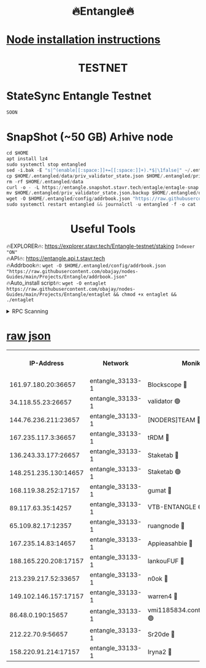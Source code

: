 <h1 align="center"> 🔥Entangle🔥</h1>

[Node installation instructions](https://github.com/obajay/nodes-Guides/tree/main/Projects/Entangle)
=

<h1 align="center"> TESTNET</h1>

# StateSync Entangle Testnet
```python
SOON
```
# SnapShot (~50 GB) Arhive node
```python
cd $HOME
apt install lz4
sudo systemctl stop entangled
sed -i.bak -E "s|^(enable[[:space:]]+=[[:space:]]+).*$|\1false|" ~/.entangled/config/config.toml
cp $HOME/.entangled/data/priv_validator_state.json $HOME/.entangled/priv_validator_state.json.backup
rm -rf $HOME/.entangled/data
curl -o - -L https://entangle.snapshot.stavr.tech/entagle/entagle-snap.tar.lz4 | lz4 -c -d - | tar -x -C $HOME/.entangled --strip-components 2
mv $HOME/.entangled/priv_validator_state.json.backup $HOME/.entangled/data/priv_validator_state.json
wget -O $HOME/.entangled/config/addrbook.json "https://raw.githubusercontent.com/obajay/nodes-Guides/main/Projects/Entangle/addrbook.json"
sudo systemctl restart entangled && journalctl -u entangled -f -o cat
```
 <h1 align="center"> Useful Tools</h1>
 
🔥EXPLORER🔥: https://explorer.stavr.tech/Entangle-testnet/staking        `Indexer "ON"` \
🔥API🔥:      https://entangle.api.t.stavr.tech \
🔥Addrbook🔥: ```wget -O $HOME/.entangled/config/addrbook.json "https://raw.githubusercontent.com/obajay/nodes-Guides/main/Projects/Entangle/addrbook.json"``` \
🔥Auto_install script🔥:  `wget -O entaglet https://raw.githubusercontent.com/obajay/nodes-Guides/main/Projects/Entangle/entaglet && chmod +x entaglet && ./entaglet`


<details>
<summary>RPC Scanning</summary>

<h2 align="center"> We scan nodes in real time every 4 hours. And we provide the final result of RPC endpoints.
We cannot influence the operation of these nodes in any way. </h2>


```python
If Voting Power is higher than 0 --> then the Node is a validator of the network and may be subject to attack and be a potential threat to the chain.
```
```python
We marked such validators with a red symbol
```

</details>

[raw json](https://rpc-check.entangt.stavr.tech/entangt/rpc-entangt-result.json)
=


<table><tr><th>IP-Address</th><th>Network</th><th>Moniker</th><th>Latest Block Height</th><th>Earliest Block Height</th><th>Catching Up</th><th>Tx Index</th><th>Voting Power</th><th>Scan Time</th></tr><tr><td>161.97.180.20:36657</td><td>entangle_33133-1</td><td>Blockscope 🔴</td><td>2043387</td><td>1</td><td>False</td><td>off</td><td>281311052954162</td><td>2024-02-06T02:44:14.523018797UTC</td></tr><tr><td>34.118.55.23:26657</td><td>entangle_33133-1</td><td>validator 🟢</td><td>2043387</td><td>1</td><td>False</td><td>on</td><td>0</td><td>2024-02-06T02:44:15.628412870UTC</td></tr><tr><td>144.76.236.211:23657</td><td>entangle_33133-1</td><td>[NODERS]TEAM 🔴</td><td>2043389</td><td>1</td><td>False</td><td>off</td><td>27053610057886565</td><td>2024-02-06T02:44:25.301367629UTC</td></tr><tr><td>167.235.117.3:36657</td><td>entangle_33133-1</td><td>tRDM 🔴</td><td>2043391</td><td>1</td><td>False</td><td>on</td><td>167863323421754</td><td>2024-02-06T02:44:37.076564909UTC</td></tr><tr><td>136.243.33.177:26657</td><td>entangle_33133-1</td><td>Staketab 🔴</td><td>2043389</td><td>660001</td><td>False</td><td>on</td><td>124483496775358</td><td>2024-02-06T02:44:27.660450755UTC</td></tr><tr><td>148.251.235.130:14657</td><td>entangle_33133-1</td><td>Staketab 🟢</td><td>2043386</td><td>660801</td><td>False</td><td>on</td><td>0</td><td>2024-02-06T02:44:12.088307205UTC</td></tr><tr><td>168.119.38.252:17157</td><td>entangle_33133-1</td><td>gumat 🔴</td><td>2043387</td><td>962001</td><td>False</td><td>on</td><td>324288234754751</td><td>2024-02-06T02:44:15.873537216UTC</td></tr><tr><td>89.117.63.35:14257</td><td>entangle_33133-1</td><td>VTB-ENTANGLE 🟢</td><td>2043339</td><td>1162001</td><td>False</td><td>off</td><td>0</td><td>2024-02-06T02:44:22.654793605UTC</td></tr><tr><td>65.109.82.17:12357</td><td>entangle_33133-1</td><td>ruangnode 🔴</td><td>2043387</td><td>1312001</td><td>False</td><td>off</td><td>462873143271827</td><td>2024-02-06T02:44:14.916046338UTC</td></tr><tr><td>167.235.14.83:14657</td><td>entangle_33133-1</td><td>Appieasahbie 🔴</td><td>2043392</td><td>1716001</td><td>False</td><td>on</td><td>43682202968197074</td><td>2024-02-06T02:44:36.752157384UTC</td></tr><tr><td>188.165.220.208:17157</td><td>entangle_33133-1</td><td>lankouFUF 🔴</td><td>2043387</td><td>1910001</td><td>False</td><td>off</td><td>303852484076520</td><td>2024-02-06T02:44:16.157805821UTC</td></tr><tr><td>213.239.217.52:33657</td><td>entangle_33133-1</td><td>n0ok 🔴</td><td>2043389</td><td>1943389</td><td>False</td><td>off</td><td>46577698274375282</td><td>2024-02-06T02:44:29.951911968UTC</td></tr><tr><td>149.102.146.157:17157</td><td>entangle_33133-1</td><td>warren4 🔴</td><td>2043389</td><td>1958001</td><td>False</td><td>on</td><td>478054115111319</td><td>2024-02-06T02:44:25.071949382UTC</td></tr><tr><td>86.48.0.190:15657</td><td>entangle_33133-1</td><td>vmi1185834.contaboserver.net 🟢</td><td>1980714</td><td>1961001</td><td>False</td><td>off</td><td>0</td><td>2024-02-06T02:44:15.309899787UTC</td></tr><tr><td>212.22.70.9:56657</td><td>entangle_33133-1</td><td>Sr20de 🔴</td><td>2043386</td><td>1971001</td><td>False</td><td>off</td><td>9762261711916</td><td>2024-02-06T02:44:11.814327443UTC</td></tr><tr><td>158.220.91.214:17157</td><td>entangle_33133-1</td><td>Iryna2 🔴</td><td>2043390</td><td>2010001</td><td>False</td><td>on</td><td>312948766663729</td><td>2024-02-06T02:44:32.352655145UTC</td></tr></table>
